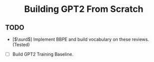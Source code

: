 <h1 align="center">Building GPT2 From Scratch</h1>

## TODO
- [$\surd$] Implement BBPE and build vocabulary on these reviews. (Tested)
- [ ] Build GPT2 Training Baseline.